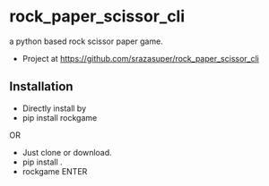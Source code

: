 # rock_paper_scissor_cli
a python based rock scissor paper game.
- Project at https://github.com/srazasuper/rock_paper_scissor_cli

## Installation
- Directly install by
- pip install rockgame

OR
- Just clone or download.
- pip install .
- rockgame ENTER
